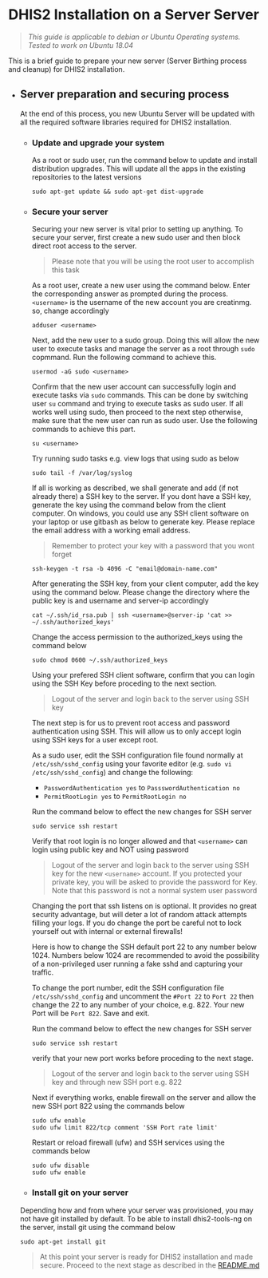 # DHIS2 Installation on a Server Server

> *This guide is applicable to debian or Ubuntu Operating systems. Tested to work on Ubuntu 18.04*

This is a brief guide to prepare your new server (Server Birthing process and cleanup) for DHIS2 installation.

* ## Server preparation and securing process

  At the end of this process, you new Ubuntu Server will be updated with all the required software libraries required for DHIS2 installation.
  
  * ### Update and upgrade your system
  
    As a root or sudo user, run the command below to update and install distribution upgrades. This will update all the apps in the existing repositories to the latest versions

     ```
     sudo apt-get update && sudo apt-get dist-upgrade
     ```
   * ### Secure your server
     
     Securing your new server is vital prior to setting up anything. To secure your server, first create a new sudo user and then block direct root access to the server.
     > Please note that you will be using the root user to accomplish this task
     
     As a root user, create a new user using the command below. Enter the corresponding answer as prompted during the process. `<username>` is the username of the new account you are creatinmg. so, change accordingly
     ```
     adduser <username>
     ```
     
     Next, add the new user to a sudo group. Doing this will allow the new user to execute tasks and manage the server as a root through `sudo` copmmand. Run the following command to achieve this.
     ```
     usermod -aG sudo <username>
     ```
     
     Confirm that the new user account can successfully login and execute tasks via `sudo` commands. This can be done by switching user `su` command and trying to execute tasks as sudo user. If all works well using sudo, then proceed to the next step otherwise, make sure that the new user can run as sudo user. Use the following commands to achieve this part.
     ```
     su <username>
     ```
     Try running sudo tasks e.g. view logs that using sudo as below
     ```
     sudo tail -f /var/log/syslog
     ```
     
     If all is working as described, we shall generate and add (if not already there) a SSH key to the server. If you dont have a SSH key, generate the key using the command below from the client computer. On windows, you could use any SSH client software on your laptop or use gitbash as below to generate key. Please replace the email address with a working email address. 
     > Remember to protect your key with a password that you wont forget
     ```
     ssh-keygen -t rsa -b 4096 -C "email@domain-name.com"
     ```
     After generating the SSH key, from your client computer, add the key using the command below. Please change the directory where the public key is and username and server-ip accordingly
     ```
     cat ~/.ssh/id_rsa.pub | ssh <username>@server-ip 'cat >> ~/.ssh/authorized_keys'
     ```
     Change the access permission to the authorized_keys using the command below
     ```
     sudo chmod 0600 ~/.ssh/authorized_keys
     ```
     
     Using your prefered SSH client software, confirm that you can login using the SSH Key before proceding to the next section. 
     > Logout of the server and login back to the server using SSH key
     
     The next step is for us to prevent root access and password authentication using SSH. This will allow us to only accept login using SSH keys for a user except root.
     
     As a sudo user, edit the SSH configuration file found normally at `/etc/ssh/sshd_config` using your favorite editor (e.g. `sudo vi /etc/ssh/sshd_config`) and change the following:
     - `PasswordAuthentication yes` to `PassswordAuthentication no`
     - `PermitRootLogin yes` to `PermitRootLogin no`
     
     Run the command below to effect the new changes for SSH server
     
     ```
     sudo service ssh restart
     ```
     
     Verify that root login is no longer allowed and that `<username>` can login using public key and NOT using password
      > Logout of the server and login back to the server using SSH key for the  new `<username>` account. 
      > If you protected your private key, you will be asked to provide the password for Key. Note that this password is not a normal system user password
     
     Changing the port that ssh listens on is optional. It provides no great security
     advantage, but will deter a lot of random attack attempts filling your logs. If
     you do change the port be careful not to lock yourself out with internal or
     external firewalls!

     Here is how to change the SSH default port 22 to any number below 1024. Numbers below 1024 are recommended to avoid the possibility of a non-privileged user running
     a fake sshd and capturing your traffic.

     To change the port number, edit the SSH configuration file `/etc/ssh/sshd_config` and uncomment the `#Port 22` to `Port 22` then change the 22 to any number of your choice, e.g. 822. Your new Port will be `Port 822`. Save and exit.
     
     Run the command below to effect the new changes for SSH server
     
     ```
     sudo service ssh restart
     ```
     
     verify that your new port works before proceding to the next stage. 
      > Logout of the server and login back to the server using SSH key and through new SSH port e.g. 822
     
     Next if everything works, enable firewall on the server and allow the new SSH port 822 using the commands below
     ```
     sudo ufw enable
     sudo ufw limit 822/tcp comment 'SSH Port rate limit' 
     ```
     Restart or reload firewall (ufw) and SSH services using the commands below
      ```
      sudo ufw disable
      sudo ufw enable
      ```
  * ### Install git on your server
  Depending how and from where your server was provisioned, you may not have git
  installed by default.  To be able to install dhis2-tools-ng on the server, install
  git using the command below
  ```
  sudo apt-get install git
  ```
  
  > At this point your server is ready for DHIS2 installation and made secure. Proceed to the next stage as described in the [README.md](../README.md)

     

